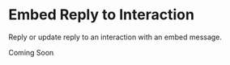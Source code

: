 # Embed Reply to Interaction
Reply or update reply to an interaction with an embed message.

Coming Soon